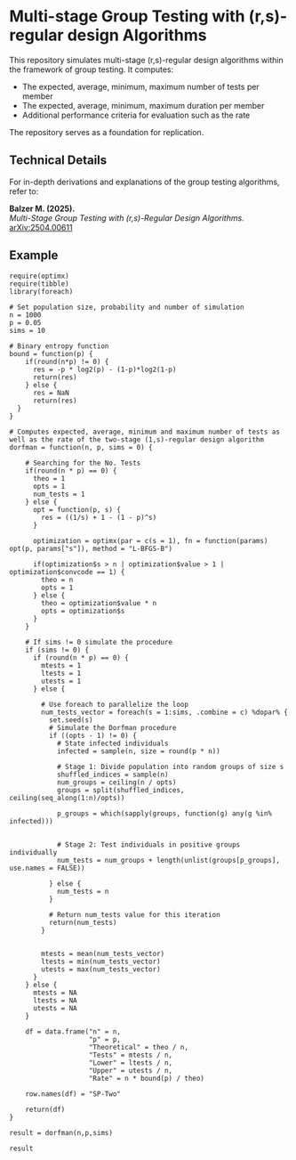 # Multi-stage Group Testing with (r,s)-regular design Algorithms

This repository simulates multi-stage (r,s)-regular design algorithms within the framework of group testing. It computes:  

- The expected, average, minimum, maximum number of tests per member  
- The expected, average, minimum, maximum duration per member  
- Additional performance criteria for evaluation such as the rate

The repository serves as a foundation for replication.  

## Technical Details  

For in-depth derivations and explanations of the group testing algorithms, refer to:  

**Balzer M. (2025).**  
*Multi-Stage Group Testing with (r,s)-Regular Design Algorithms.*  
[arXiv:2504.00611](https://arxiv.org/abs/2504.00611)  

## Example 
```
require(optimx)
require(tibble)
library(foreach)

# Set population size, probability and number of simulation
n = 1000
p = 0.05
sims = 10

# Binary entropy function
bound = function(p) {
    if(round(n*p) != 0) {
      res = -p * log2(p) - (1-p)*log2(1-p)
      return(res)
    } else {
      res = NaN
      return(res)
  }
}

# Computes expected, average, minimum and maximum number of tests as well as the rate of the two-stage (1,s)-regular design algorithm
dorfman = function(n, p, sims = 0) {
    
    # Searching for the No. Tests
    if(round(n * p) == 0) {
      theo = 1
      opts = 1
      num_tests = 1
    } else {
      opt = function(p, s) {
        res = ((1/s) + 1 - (1 - p)^s)
      }
      
      optimization = optimx(par = c(s = 1), fn = function(params) opt(p, params["s"]), method = "L-BFGS-B")
      
      if(optimization$s > n | optimization$value > 1 | optimization$convcode == 1) {
        theo = n
        opts = 1
      } else {
        theo = optimization$value * n
        opts = optimization$s
      }
    }
    
    # If sims != 0 simulate the procedure
    if (sims != 0) {
      if (round(n * p) == 0) {
        mtests = 1
        ltests = 1
        utests = 1
      } else {
        
        # Use foreach to parallelize the loop
        num_tests_vector = foreach(s = 1:sims, .combine = c) %dopar% {
          set.seed(s)
          # Simulate the Dorfman procedure
          if ((opts - 1) != 0) {
            # State infected individuals
            infected = sample(n, size = round(p * n))
            
            # Stage 1: Divide population into random groups of size s
            shuffled_indices = sample(n)
            num_groups = ceiling(n / opts)
            groups = split(shuffled_indices, ceiling(seq_along(1:n)/opts))
            
            p_groups = which(sapply(groups, function(g) any(g %in% infected)))
            
            
            # Stage 2: Test individuals in positive groups individually
            num_tests = num_groups + length(unlist(groups[p_groups], use.names = FALSE))
            
          } else {
            num_tests = n
          }
          
          # Return num_tests value for this iteration
          return(num_tests)
        }
        
        
        mtests = mean(num_tests_vector)
        ltests = min(num_tests_vector)
        utests = max(num_tests_vector)
      }
    } else {
      mtests = NA
      ltests = NA
      utests = NA
    }

    df = data.frame("n" = n,
                    "p" = p,
                    "Theoretical" = theo / n,
                    "Tests" = mtests / n,
                    "Lower" = ltests / n,
                    "Upper" = utests / n,
                    "Rate" = n * bound(p) / theo)
    
    row.names(df) = "SP-Two"
    
    return(df)
}

result = dorfman(n,p,sims)

result
```

